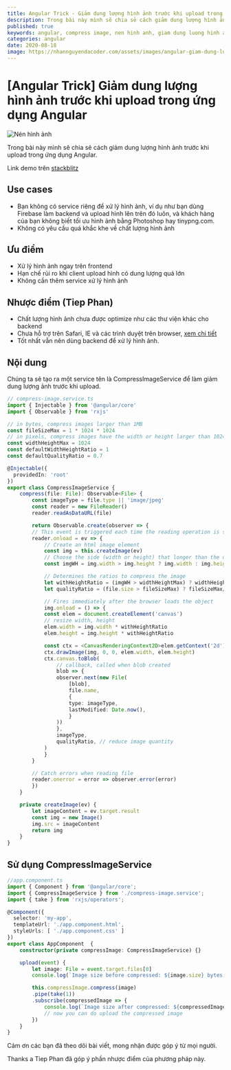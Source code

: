 ```yaml
---
title: Angular Trick - Giảm dung lượng hình ảnh trước khi upload trong ứng dụng Angular
description: Trong bài này mình sẽ chia sẻ cách giảm dung lượng hình ảnh trước khi upload trong ứng dụng Angular.
published: true
keywords: angular, compress image, nen hinh anh, giam dung luong hinh anh
categories: angular
date: 2020-08-18
image: https://nhannguyendacoder.com/assets/images/angular-giam-dung-luong-hinh-anh-truoc-khi-upload-trong-ung-dung-angular/nen-hinh-anh.jpg
---
```


# [Angular Trick] Giảm dung lượng hình ảnh trước khi upload trong ứng dụng Angular

![Nén hình ảnh](../assets/images/angular-giam-dung-luong-hinh-anh-truoc-khi-upload-trong-ung-dung-angular/nen-hinh-anh.jpg)

Trong bài này mình sẽ chia sẻ cách giảm dung lượng hình ảnh trước khi upload trong ứng dụng Angular.

Link demo trên [stackblitz](https://stackblitz.com/edit/angular-compress-image?file=src/app/app.component.ts)

## Use cases

- Bạn không có service riêng để xử lý hình ảnh, ví dụ như bạn dùng Firebase làm backend và upload hình lên trên đó luôn, và khách hàng của bạn không biết tối ưu hình ảnh bằng Photoshop hay tinypng.com.
- Không có yêu cầu quá khắc khe về chất lượng hình ảnh

## Ưu điểm

- Xử lý hình ảnh ngay trên frontend
- Hạn chế rủi ro khi client upload hình có dung lượng quá lớn
- Không cần thêm service xử lý hình ảnh

## Nhược điểm (Tiep Phan)

- Chất lượng hình ảnh chưa được optimize như các thư viện khác cho backend
- Chưa hỗ trợ trên Safari, IE và các trình duyệt trên browser, [xem chi tiết](https://developer.mozilla.org/en-US/docs/Web/API/HTMLCanvasElement/toBlob)
- Tốt nhất vẫn nên dùng backend để xử lý hình ảnh.

## Nội dung

Chúng ta sẽ tạo ra một service tên là CompressImageService để làm giảm dung lượng ảnh trước khi upload.

```typescript
// compress-image.service.ts
import { Injectable } from '@angular/core'
import { Observable } from 'rxjs'

// in bytes, compress images larger than 1MB
const fileSizeMax = 1 * 1024 * 1024
// in pixels, compress images have the width or height larger than 1024px
const widthHeightMax = 1024
const defaultWidthHeightRatio = 1
const defaultQualityRatio = 0.7

@Injectable({
  providedIn: 'root'
})
export class CompressImageService {
    compress(file: File): Observable<File> {
        const imageType = file.type || 'image/jpeg'
        const reader = new FileReader()
        reader.readAsDataURL(file)

        return Observable.create(observer => {
        // This event is triggered each time the reading operation is successfully completed.
        reader.onload = ev => {
            // Create an html image element
            const img = this.createImage(ev)
            // Choose the side (width or height) that longer than the other
            const imgWH = img.width > img.height ? img.width : img.height

            // Determines the ratios to compress the image
            let withHeightRatio = (imgWH > widthHeightMax) ? widthHeightMax/imgWH : defaultWidthHeightRatio
            let qualityRatio = (file.size > fileSizeMax) ? fileSizeMax/file.size : defaultQualityRatio

            // Fires immediately after the browser loads the object
            img.onload = () => { 
            const elem = document.createElement('canvas')
            // resize width, height
            elem.width = img.width * withHeightRatio
            elem.height = img.height * withHeightRatio

            const ctx = <CanvasRenderingContext2D>elem.getContext('2d')
            ctx.drawImage(img, 0, 0, elem.width, elem.height)
            ctx.canvas.toBlob(
                // callback, called when blob created
                blob => { 
                observer.next(new File(
                    [blob],
                    file.name,
                    {
                    type: imageType,
                    lastModified: Date.now(),
                    }
                ))
                },
                imageType,
                qualityRatio, // reduce image quantity 
            )
            }
        }

        // Catch errors when reading file
        reader.onerror = error => observer.error(error)
        })
    }

    private createImage(ev) {
        let imageContent = ev.target.result
        const img = new Image()
        img.src = imageContent
        return img
    }
}
```

## Sử dụng CompressImageService

```typescript
//app.component.ts
import { Component } from '@angular/core';
import { CompressImageService } from './compress-image.service';
import { take } from 'rxjs/operators';

@Component({
  selector: 'my-app',
  templateUrl: './app.component.html',
  styleUrls: [ './app.component.css' ]
})
export class AppComponent  {
    constructor(private compressImage: CompressImageService) {}

    upload(event) {
        let image: File = event.target.files[0]
        console.log(`Image size before compressed: ${image.size} bytes.`)

        this.compressImage.compress(image)
        .pipe(take(1))
        .subscribe(compressedImage => {
            console.log(`Image size after compressed: ${compressedImage.size} bytes.`)
            // now you can do upload the compressed image 
        })
    }
}

```

Cảm ơn các bạn đã theo dõi bài viết, mong nhận được góp ý từ mọi người.

Thanks a Tiep Phan đã góp ý phần nhược điểm của phương pháp này.

